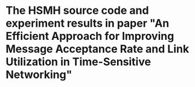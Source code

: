 # The HSMH source code and experiment results in paper "An Efficient Approach for Improving Message Acceptance Rate and Link Utilization in Time-Sensitive Networking"
